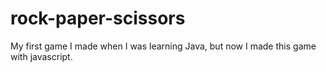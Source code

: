 # rock-paper-scissors
My first game I made when I was learning Java, but now I made this game with javascript.
